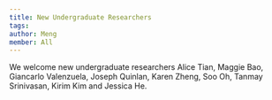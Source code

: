 ```yaml
---
title: New Undergraduate Researchers
tags:
author: Meng
member: All
---
```


We welcome new undergraduate researchers Alice Tian, Maggie Bao, Giancarlo Valenzuela, Joseph Quinlan, Karen Zheng, Soo Oh, Tanmay Srinivasan, Kirim Kim and Jessica He.

